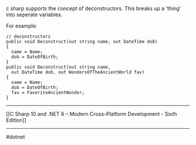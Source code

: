 c sharp supports the concept of deconstructors.  This breaks up a 'thing' into seperate variables.

For example:
```
// deconstructors
public void Deconstruct(out string name, out DateTime dob)
{
  name = Name;
  dob = DateOfBirth;
}
public void Deconstruct(out string name, 
  out DateTime dob, out WondersOfTheAncientWorld fav)
{
  name = Name;
  dob = DateOfBirth;
  fav = FavoriteAncientWonder;
}
```

---
[[C Sharp 10 and .NET 6 – Modern Cross-Platform Development - Sixth Edition]]

---
#dotnet